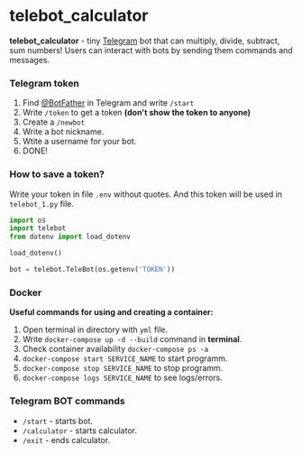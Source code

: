 # telebot_calculator
**telebot_calculator** - tiny [Telegram](https://telegram.org/) bot that can multiply, divide, subtract, sum numbers! Users can interact with bots by sending them commands and messages.
### Telegram token
1. Find [@BotFather](https://t.me/BotFather) in Telegram and write `/start`
2. Write `/token` to get a token **(don't show the token to anyone)**
3. Create a `/newbot`
4. Write a bot nickname.
5. Wtite a username for your bot.
6. DONE!
### How to save a token?
Write your token in file `.env` without quotes.
And this token will be used in `telebot_1.py` file.
```Python
import os
import telebot
from dotenv import load_dotenv

load_dotenv()

bot = telebot.TeleBot(os.getenv('TOKEN'))
```
### Docker
**Useful сommands for using and сreating a сontainer:**
1. Open terminal in directory with `yml` file.
2. Write `docker-compose up -d --build` command in **terminal**.
3. Check container availability `docker-compose ps -a`
4. `docker-compose start SERVICE_NAME` to start programm.
5. `docker-compose stop SERVICE_NAME` to stop programm.
6. `docker-compose logs SERVICE_NAME` to see logs/errors.
### Telegram BOT commands
- `/start` - starts bot.
- `/calculator` - starts calculator.
- `/exit` - ends calculator.


